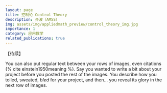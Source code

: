 ```yaml
---
layout: page
title: 控制论 Control Theory
description: 齐波（AMSS）
img: assets/img/appliedmath_preview/control_theory_img.jpg
importance: 1
category: 应用数学
related_publications: true
---
```


【待续】

You can also put regular text between your rows of images, even citations {% cite einstein1950meaning %}.
Say you wanted to write a bit about your project before you posted the rest of the images.
You describe how you toiled, sweated, _bled_ for your project, and then... you reveal its glory in the next row of images.
